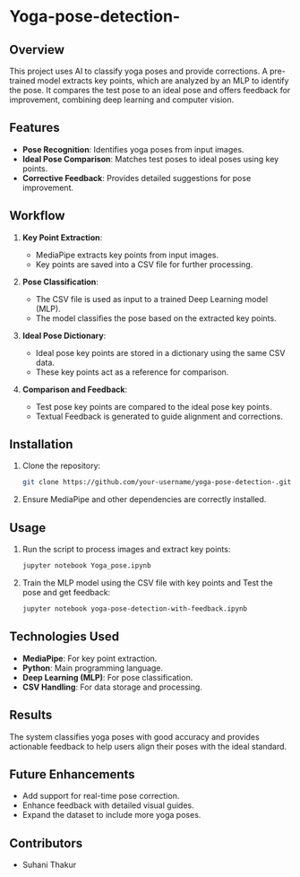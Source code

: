 # Yoga-pose-detection-
## Overview
This project uses AI to classify yoga poses and provide corrections. A pre-trained model extracts key points, which are analyzed by an MLP to identify the pose. It compares the test pose to an ideal pose and offers feedback for improvement, combining deep learning and computer vision.

## Features
- **Pose Recognition**: Identifies yoga poses from input images.
- **Ideal Pose Comparison**: Matches test poses to ideal poses using key points.
- **Corrective Feedback**: Provides detailed suggestions for pose improvement.

## Workflow
1. **Key Point Extraction**:
   - MediaPipe extracts key points from input images.
   - Key points are saved into a CSV file for further processing.

2. **Pose Classification**:
   - The CSV file is used as input to a trained Deep Learning model (MLP).
   - The model classifies the pose based on the extracted key points.

3. **Ideal Pose Dictionary**:
   - Ideal pose key points are stored in a dictionary using the same CSV data.
   - These key points act as a reference for comparison.

4. **Comparison and Feedback**:
   - Test pose key points are compared to the ideal pose key points.
   - Textual Feedback is generated to guide alignment and corrections.

## Installation
1. Clone the repository:
   ```bash
   git clone https://github.com/your-username/yoga-pose-detection-.git
   ```
2. Ensure MediaPipe and other dependencies are correctly installed.

## Usage
1. Run the script to process images and extract key points:
   ```bash
   jupyter notebook Yoga_pose.ipynb
   ```
2. Train the MLP model using the CSV file with key points and Test the pose and get feedback:
   ```bash
   jupyter notebook yoga-pose-detection-with-feedback.ipynb
   ```

## Technologies Used
- **MediaPipe**: For key point extraction.
- **Python**: Main programming language.
- **Deep Learning (MLP)**: For pose classification.
- **CSV Handling**: For data storage and processing.

## Results
The system classifies yoga poses with good accuracy and provides actionable feedback to help users align their poses with the ideal standard.

## Future Enhancements
- Add support for real-time pose correction.
- Enhance feedback with detailed visual guides.
- Expand the dataset to include more yoga poses.


## Contributors
- Suhani Thakur

